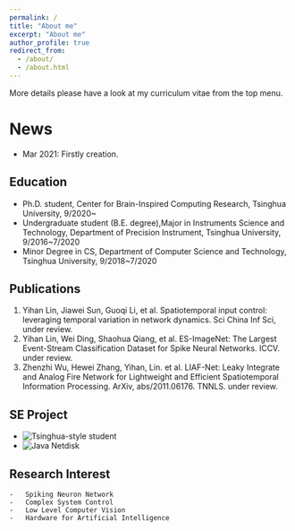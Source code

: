 ```yaml
---
permalink: /
title: "About me"
excerpt: "About me"
author_profile: true
redirect_from: 
  - /about/
  - /about.html
---
```


More details please have a look at my curriculum vitae from the top menu.

News
======
- Mar 2021: Firstly creation.


Education
------
- Ph.D. student, Center for Brain-Inspired Computing Research, Tsinghua University, 9/2020~
- Undergraduate student (B.E. degree),Major in Instruments Science and Technology, Department of Precision Instrument, Tsinghua University, 9/2016~7/2020
- Minor Degree in CS, Department of Computer Science and Technology, Tsinghua University, 9/2018~7/2020

Publications
------
1. Yihan Lin, Jiawei Sun, Guoqi Li, et al. Spatiotemporal input control: leveraging temporal variation in network dynamics. Sci China Inf Sci, under review.
2. Yihan Lin, Wei Ding, Shaohua Qiang, et al. ES-ImageNet: The Largest Event-Stream Classification Dataset for Spike Neural Networks. ICCV. under review.
3. Zhenzhi Wu, Hewei Zhang, Yihan, Lin. et al. LIAF-Net: Leaky Integrate and Analog Fire Network for Lightweight and Efficient Spatiotemporal Information Processing. ArXiv, abs/2011.06176. TNNLS. under review.

SE Project
------
- ![Tsinghua-style student](https://github.com/lyh983012/TS-game/releases/tag/1.0.0)
- ![Java Netdisk](https://github.com/lyh983012/Java-Netdisk)

Research Interest
------
	-	Spiking Neuron Network
	-	Complex System Control
	-	Low Level Computer Vision
	-	Hardware for Artificial Intelligence

